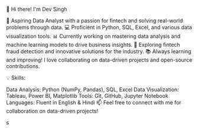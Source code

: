 👋 Hi there! I'm Dev Singh

🚀 Aspiring Data Analyst with a passion for fintech and solving real-world problems through data.
💻 Proficient in Python, SQL, Excel, and various data visualization tools.
📊 Currently working on mastering data analysis and machine learning models to drive business insights.
🎯 Exploring fintech fraud detection and innovative solutions for the industry.
📚 Always learning and improving! I love collaborating on data-driven projects and open-source contributions.

💡 Skills:

Data Analysis: Python (NumPy, Pandas), SQL, Excel
Data Visualization: Tableau, Power BI, Matplotlib
Tools: Git, GitHub, Jupyter Notebook
Languages: Fluent in English & Hindi
📫 Feel free to connect with me for collaboration on data-driven projects!

s
